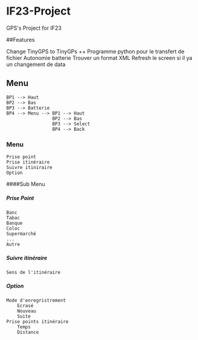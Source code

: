 # IF23-Project
GPS's Project for IF23

##Features

Change TinyGPS to TinyGPs ++
	Programme python pour le transfert de fichier 
	Autonomie batterie
	Trouver un format XML
	Refresh le screen si il ya un changement de data

## Menu

	BP1 --> Haut
	BP2 --> Bas
	BP3 --> Batterie
	BP4 --> Menu --> BP1 --> Haut
					 BP2 --> Bas
					 BP3 --> Select
					 BP4 --> Back
### Menu
	Prise point
	Prise itinéraire
	Suivre itiniraire
	Option

####Sub Menu

##### Prise Point 
	Banc
	Tabac
	Banque
	Coloc
	Supermarché
	...
	Autre

##### Suivre itinéraire
	Sens de l'itinéraire

##### Option
	Mode d'enregristrement
		Ecrasé
		Nouveau
		Suite
	Prise points itinéraire
		Temps
		Distance
